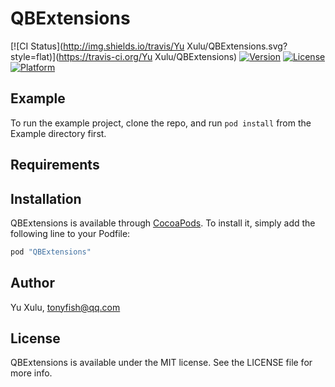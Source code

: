# QBExtensions

[![CI Status](http://img.shields.io/travis/Yu Xulu/QBExtensions.svg?style=flat)](https://travis-ci.org/Yu Xulu/QBExtensions)
[![Version](https://img.shields.io/cocoapods/v/QBExtensions.svg?style=flat)](http://cocoapods.org/pods/QBExtensions)
[![License](https://img.shields.io/cocoapods/l/QBExtensions.svg?style=flat)](http://cocoapods.org/pods/QBExtensions)
[![Platform](https://img.shields.io/cocoapods/p/QBExtensions.svg?style=flat)](http://cocoapods.org/pods/QBExtensions)

## Example

To run the example project, clone the repo, and run `pod install` from the Example directory first.

## Requirements

## Installation

QBExtensions is available through [CocoaPods](http://cocoapods.org). To install
it, simply add the following line to your Podfile:

```ruby
pod "QBExtensions"
```

## Author

Yu Xulu, tonyfish@qq.com

## License

QBExtensions is available under the MIT license. See the LICENSE file for more info.
